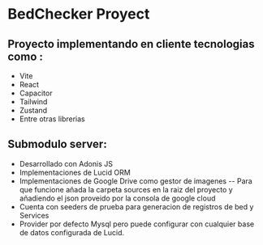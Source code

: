 # BedChecker Proyect

## Proyecto implementando en cliente tecnologias como :
- Vite
- React
- Capacitor
- Tailwind
- Zustand
- Entre otras librerias

## Submodulo server:
- Desarrollado con Adonis JS
- Implementaciones de Lucid ORM
- Implementaciones de Google Drive como gestor de imagenes
  -- Para que funcione añada la carpeta sources en la raiz del proyecto y añadiendo el json proveido por la consola de google cloud
- Cuenta con seeders de prueba para generacion de registros de bed y Services
- Provider por defecto Mysql pero puede configurar con cualquier base de datos configurada de Lucid.

